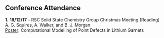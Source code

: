 ## Conference Attendance

**1.** **18/12/17** - RSC Solid State Chemistry Group Christmas Meeting (Reading)   
A. G. Squires, A. Walker, and B. J. Morgan  
[Poster](asquires_poster.pdf): Computational Modelling of Point Defects in Lithium Garnets
